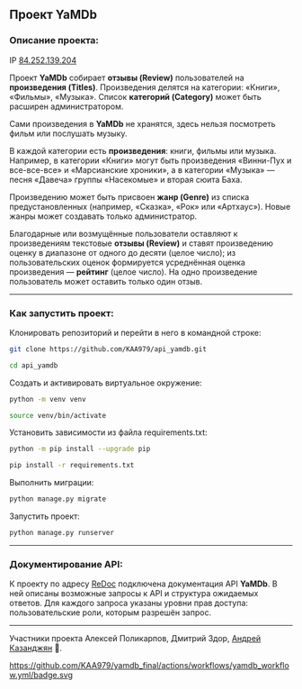 ##  Проект YaMDb

### Описание проекта:

IP [84.252.139.204](http://84.252.139.204:8080/redoc/)

Проект **YaMDb** собирает **отзывы (Review)** пользователей на **произведения (Titles)**. Произведения делятся на категории: «Книги», «Фильмы», «Музыка». Список **категорий (Category)** может быть расширен администратором.

Сами произведения в **YaMDb** не хранятся, здесь нельзя посмотреть фильм или послушать музыку.

В каждой категории есть **произведения**: книги, фильмы или музыка. Например, в категории «Книги» могут быть произведения «Винни-Пух и все-все-все» и «Марсианские хроники», а в категории «Музыка» — песня «Давеча» группы «Насекомые» и вторая сюита Баха.

Произведению может быть присвоен **жанр (Genre)** из списка предустановленных (например, «Сказка», «Рок» или «Артхаус»). Новые жанры может создавать только администратор.

Благодарные или возмущённые пользователи оставляют к произведениям текстовые **отзывы (Review)** и ставят произведению оценку в диапазоне от одного до десяти (целое число); из пользовательских оценок формируется усреднённая оценка произведения — **рейтинг** (целое число). На одно произведение пользователь может оставить только один отзыв.

---

### Как запустить проект:

Клонировать репозиторий и перейти в него в командной строке:

```bash
git clone https://github.com/KAA979/api_yamdb.git
```
```bash
cd api_yamdb
```

Cоздать и активировать виртуальное окружение:

```bash
python -m venv venv
```
```bash
source venv/bin/activate
```

Установить зависимости из файла requirements.txt:

```bash
python -m pip install --upgrade pip
```
```bash
pip install -r requirements.txt
```

Выполнить миграции:

```bash
python manage.py migrate
```

Запустить проект:

```bash
python manage.py runserver
```

---

### Документирование API:

К проекту по адресу [ReDoc](http://127.0.0.1:8000/redoc/) подключена документация API **YaMDb**. В ней описаны возможные запросы к API и структура ожидаемых ответов. Для каждого запроса указаны уровни прав доступа: пользовательские роли, которым разрешён запрос.

---

Участники проекта Алексей Поликарпов, Дмитрий Здор, [Андрей Казанджян](https://github.com/KAA979) &#128013;.

https://github.com/KAA979/yamdb_final/actions/workflows/yamdb_workflow.yml/badge.svg
